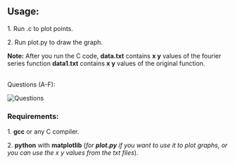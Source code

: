 
## Usage:

<p>1. Run .c to plot points.<br></p>
<p>2. Run plot.py to draw the graph.</p>
<p><b>Note:</b> After you run the C code, <b>data.txt</b> contains <b>x y</b> values of the fourier series function <b>data1.txt</b> contains <b>x y</b> values of the original function.</p>

<br>Questions (A-F):
<br>

![Questions](https://github.com/AbhinavM2000/fourier_sqwave/blob/main/qns.PNG?raw=true)



### Requirements:
<p>1. <b>gcc</b> or any C compiler.<br></p>
<p>2. <b>python</b> with <b>matplotlib</b> (<i>for <b>plot.py</b> if you want to use it to plot graphs, or you can use the x y values from the txt files</i>).</p><br>
<br>
